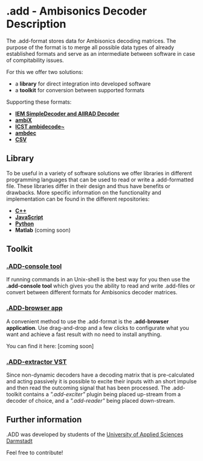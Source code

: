 .add - Ambisonics Decoder Description
========

The .add-format stores data for Ambisonics decoding matrices. The purpose of the format is to merge all possible data types of already established formats and serve as an intermediate between software in case of compitability issues.

For this we offer two solutions: 
* a **library** for direct integration into developed software
* a **toolkit** for conversion between supported formats

Supporting these formats:
* [**IEM SimpleDecoder and AllRAD Decoder**](https://plugins.iem.at/)
* [**ambiX**](http://www.matthiaskronlachner.com/?p=2015)
* [**ICST ambidecode~**](https://www.zhdk.ch/forschung/icst/software-downloads-5379/downloads-ambisonics-externals-for-maxmsp-5381)
* [**ambdec**](http://kokkinizita.linuxaudio.org/linuxaudio/index.html)
* [**CSV**](https://en.wikipedia.org/wiki/Comma-separated_values)

Library
--------

To be useful in a variety of software solutions we offer libraries in different programming languages that can be used to read or write a .add-formatted file. These libraries differ in their design and thus have benefits or drawbacks. More specific information on the functionality and implementation can be found in the different repositories:

* [**C++**][rep_lib_cpp]
* [**JavaScript**][rep_lib_js]
* [**Python**][rep_lib_py]
* **Matlab** (coming soon)


**Toolkit**
--------

### [.ADD-console tool][rep_tool_console]

If running commands in an Unix-shell is the best way for you then use the **.add-console tool** which gives you the ability to read and write .add-files or convert between different formats for Ambisonics decoder matrices. 


### [.ADD-browser app][rep_tool_browser]

A convenient method to use the .add-format is the **.add-browser application**. Use drag-and-drop and a few clicks to configurate what you want and achieve a fast result with no need to install anything.

You can find it here: [coming soon]


### [.ADD-extractor VST][rep_tool_extractor]

Since non-dynamic decoders have a decoding matrix that is pre-calculated and acting passively it is possible to excite their inputs with an short impulse and then read the outcoming signal that has been processed. The .add-toolkit contains a *".add-exciter"* plugin being placed up-stream from a decoder of choice, and a *".add-reader"* being placed down-stream. 


Further information
--------

.ADD was developed by students of the [University of Applied Sciences Darmstadt](https://h-da.de/ "h_da - University of Applied Sciences Darmstadt")

Feel free to contribute!





[rep_all]: https://github.com/smp-3d	"dotadd Overview"

[rep_lib_py]:https://github.com/smp-3d/dotadd.py	".ADD Python - dotadd.py repository"
[rep_lib_js]:https://github.com/smp-3d/dotadd.js	".ADD JavaScript - dotadd.js repository"
[rep_lib_cpp]:https://github.com/smp-3d/libdotadd	".ADD C++ - libdotadd repository"
[rep_lib_m]:https://github.com/smp-3d/dotadd.m	"ADD MatLab - dotadd.m repository"

[rep_tool_console]:https://github.com/smp-3d/dotadd.tools	".ADD-console tool"
[rep_tool_browser]:https://github.com/smp-3d/dotadd-online-converter	".ADD-browser app"
[rep_tool_extractor]:https://github.com/smp-3d/dotadd-dec-ripper	".ADD-extractor VST"
